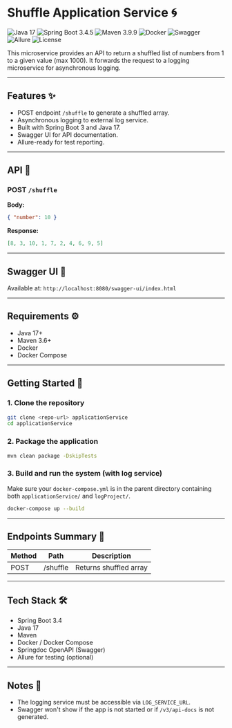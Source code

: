 # Shuffle Application Service 🌀

![Java 17](https://img.shields.io/badge/Java-17-blue?logo=openjdk\&logoColor=white)
![Spring Boot 3.4.5](https://img.shields.io/badge/Spring_Boot-3.4.5-brightgreen?logo=springboot\&logoColor=white)
![Maven 3.9.9](https://img.shields.io/badge/Maven-3.9.9-red?logo=apachemaven\&logoColor=white)
![Docker](https://img.shields.io/badge/Docker-Containerized-blue?logo=docker)
![Swagger](https://img.shields.io/badge/Swagger-Enabled-green?logo=swagger)
![Allure](https://img.shields.io/badge/Allure-Integrated-purple?logo=allure)
![License](https://img.shields.io/github/license/your-org/your-repo?style=flat\&logo=github)

This microservice provides an API to return a shuffled list of numbers from 1 to a given value (max 1000). It forwards the request to a logging microservice for asynchronous logging.

---

## Features ✨

* POST endpoint `/shuffle` to generate a shuffled array.
* Asynchronous logging to external log service.
* Built with Spring Boot 3 and Java 17.
* Swagger UI for API documentation.
* Allure-ready for test reporting.

---

## API 📡

### POST `/shuffle`

**Body:**

```json
{ "number": 10 }
```

**Response:**

```json
[8, 3, 10, 1, 7, 2, 4, 6, 9, 5]
```

---

## Swagger UI 📖

Available at: `http://localhost:8080/swagger-ui/index.html`

---

## Requirements ⚙️

* Java 17+
* Maven 3.6+
* Docker
* Docker Compose

---

## Getting Started 🚀

### 1. Clone the repository

```bash
git clone <repo-url> applicationService
cd applicationService
```

### 2. Package the application

```bash
mvn clean package -DskipTests
```

### 3. Build and run the system (with log service)

Make sure your `docker-compose.yml` is in the parent directory containing both `applicationService/` and `logProject/`.

```bash
docker-compose up --build
```

---

## Endpoints Summary 📘

| Method | Path     | Description            |
| ------ | -------- | ---------------------- |
| POST   | /shuffle | Returns shuffled array |

---

## Tech Stack 🛠️

* Spring Boot 3.4
* Java 17
* Maven
* Docker / Docker Compose
* Springdoc OpenAPI (Swagger)
* Allure for testing (optional)

---

## Notes 📝

* The logging service must be accessible via `LOG_SERVICE_URL`.
* Swagger won't show if the app is not started or if `/v3/api-docs` is not generated.
